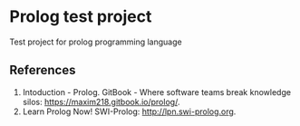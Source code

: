# Prolog test project
Test project for prolog programming language

## References
1. Intoduction - Prolog. GitBook - Where software teams break knowledge silos: https://maxim218.gitbook.io/prolog/.
2. Learn Prolog Now! SWI-Prolog: http://lpn.swi-prolog.org.
